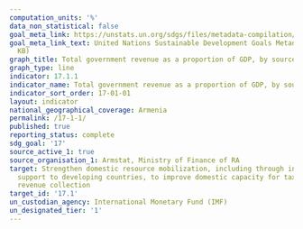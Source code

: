 ```yaml
---
computation_units: '%'
data_non_statistical: false
goal_meta_link: https://unstats.un.org/sdgs/files/metadata-compilation/Metadata-Goal-17.pdf
goal_meta_link_text: United Nations Sustainable Development Goals Metadata (PDF 469
  KB)
graph_title: Total government revenue as a proportion of GDP, by source
graph_type: line
indicator: 17.1.1
indicator_name: Total government revenue as a proportion of GDP, by source
indicator_sort_order: 17-01-01
layout: indicator
national_geographical_coverage: Armenia
permalink: /17-1-1/
published: true
reporting_status: complete
sdg_goal: '17'
source_active_1: true
source_organisation_1: Armstat, Ministry of Finance of RA
target: Strengthen domestic resource mobilization, including through international
  support to developing countries, to improve domestic capacity for tax and other
  revenue collection
target_id: '17.1'
un_custodian_agency: International Monetary Fund (IMF)
un_designated_tier: '1'
---
```


